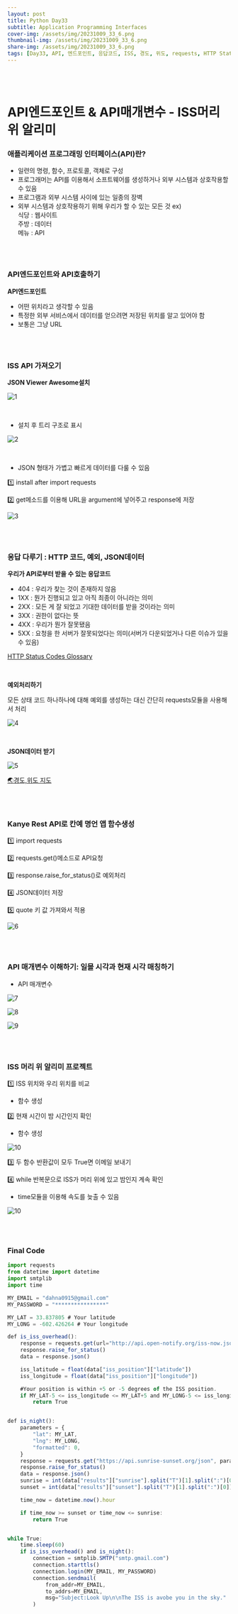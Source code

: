 ```yaml
---
layout: post
title: Python Day33
subtitle: Application Programming Interfaces
cover-img: /assets/img/20231009_33_6.png
thumbnail-img: /assets/img/20231009_33_6.png
share-img: /assets/img/20231009_33_6.png
tags: [Day33, API, 엔드포인트, 응답코드, ISS, 경도, 위도, requests, HTTP Status Codes, 칸예 명언 앱]
---
```


<br><br>
      
# API엔드포인트 & API매개변수 - ISS머리 위 알리미  
  
### 애플리케이션 프로그래밍 인터페이스(API)란?  
  
- 일련의 명령, 함수, 프로토콜, 객체로 구성  
- 프로그래머는 API를 이용해서 소프트웨어를 생성하거나 외부 시스템과 상호작용할 수 있음  
- 프로그램과 외부 시스템 사이에 있는 일종의 장벽  
- 외부 시스템과 상호작용하기 위해 우리가 할 수 있는 모든 것
ex)  
식당 : 웹사이트  
주방 : 데이터  
메뉴 : API  

<br><br>
  
### API엔드포인트와 API호출하기  
  
**API엔드포인트**  
- 어떤 위치라고 생각할 수 있음  
- 특정한 외부 서비스에서 데이터를 얻으려면 저장된 위치를 알고 있어야 함  
- 보통은 그냥 URL  
  
<br><br>
  
### ISS API 가져오기  
  
**JSON Viewer Awesome설치**  
  
![1](/assets/img/20231009_33_1.png)  
  
<br>
  
- 설치 후 트리 구조로 표시
   
![2](/assets/img/20231009_33_2.png)  
  
<br>
  
- JSON 형태가 가볍고 빠르게 데이터를 다룰 수 있음  
  
1️⃣ install after import requests   
  
2️⃣ get메소드를 이용해 URL을 argument에 넣어주고 response에 저장  
  
![3](/assets/img/20231009_33_3.png)  
  
<br><br>
  
### 응답 다루기 : HTTP 코드, 예외, JSON데이터  
  
**우리가 API로부터 받을 수 있는 응답코드**  
- 404 : 우리가 찾는 것이 존재하지 않음  
- 1XX : 뭔가 진행되고 있고 아직 최종이 아니라는 의미  
- 2XX : 모든 게 잘 되었고 기대한 데이터를 받을 것이라는 의미  
- 3XX : 권한이 없다는 뜻  
- 4XX : 우리가 뭔가 잘못됐음  
- 5XX : 요청을 한 서버가 잘못되었다는 의미(서버가 다운되었거나 다른 이슈가 있을 수 있음)  
  
[HTTP Status Codes Glossary](https://www.webfx.com/web-development/glossary/http-status-codes/)  
  
<br>
  
**예외처리하기**  
  
모든 상태 코드 하나하나에 대해 예외를 생성하는 대신 간단히 requests모듈을 사용해서 처리  
  
![4](/assets/img/20231009_33_4.png)  
  
<br>
  
**JSON데이터 받기**  
  
![5](/assets/img/20231009_33_5.png)  
  
[🌏경도,위도 지도](https://www.latlong.net/Show-Latitude-Longitude.html)  
  
<br><br>
  
### Kanye Rest API로 칸예 명언 앱 함수생성  
  
1️⃣ import requests  
  
2️⃣ requests.get()메소드로 API요청  
  
3️⃣ response.raise_for_status()로 예외처리  
  
4️⃣ JSON데이터 저장  
  
5️⃣ quote 키 값 가져와서 적용  
  
![6](/assets/img/20231009_33_6.png)  
  
<br><br>
  
### API 매개변수 이해하기: 일몰 시각과 현재 시각 매칭하기  
  
- API 매개변수
   
![7](/assets/img/20231009_33_7.png)  
  
![8](/assets/img/20231009_33_8.png)  
  
![9](/assets/img/20231009_33_9.png)  
  
<br><br>  
  
### ISS 머리 위 알리미 프로젝트  
  
1️⃣ ISS 위치와 우리 위치를 비교  
- 함수 생성  
    
2️⃣ 현재 시간이 밤 시간인지 확인  
  
- 함수 생성
   
![10](/assets/img/20231009_33_10.png)  

  

3️⃣ 두 함수 반환값이 모두 True면 이메일 보내기  
  
4️⃣ while	반복문으로 ISS가 머리 위에 있고 밤인지 계속 확인  
  
- time모듈을 이용해 속도를 늦출 수 있음
   
![10](/assets/img/20231009_33_10.png)  
  
<br><br>
  
### Final Code  
  
```javascript
import requests
from datetime import datetime
import smtplib
import time

MY_EMAIL = "dahna0915@gmail.com"
MY_PASSWORD = "****************"

MY_LAT = 33.837805 # Your latitude
MY_LONG = -602.426264 # Your longitude

def is_iss_overhead():
    response = requests.get(url="http://api.open-notify.org/iss-now.json")
    response.raise_for_status()
    data = response.json()

    iss_latitude = float(data["iss_position"]["latitude"])
    iss_longitude = float(data["iss_position"]["longitude"])

    #Your position is within +5 or -5 degrees of the ISS position.
    if MY_LAT-5 <= iss_longitude <= MY_LAT+5 and MY_LONG-5 <= iss_longitude <= MY_LONG+5:
        return True


def is_night():
    parameters = {
        "lat": MY_LAT,
        "lng": MY_LONG,
        "formatted": 0,
    }
    response = requests.get("https://api.sunrise-sunset.org/json", params=parameters)
    response.raise_for_status()
    data = response.json()
    sunrise = int(data["results"]["sunrise"].split("T")[1].split(":")[0])
    sunset = int(data["results"]["sunset"].split("T")[1].split(":")[0])

    time_now = datetime.now().hour

    if time_now >= sunset or time_now <= sunrise:
        return True


while True:
    time.sleep(60)
    if is_iss_overhead() and is_night():
        connection = smtplib.SMTP("smtp.gmail.com")
        connection.starttls()
        connection.login(MY_EMAIL, MY_PASSWORD)
        connection.sendmail(
            from_addr=MY_EMAIL,
            to_addrs=MY_EMAIL,
            msg="Subject:Look Up\n\nThe ISS is avobe you in the sky."
        )
```

  
  

